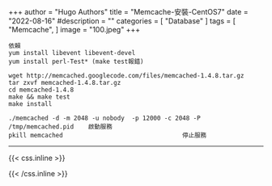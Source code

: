 +++
author = "Hugo Authors"
title = "Memcache-安裝-CentOS7"
date = "2022-08-16"
#description = ""
categories = [
    "Database"
]
tags = [
    "Memcache",
]
image = "100.jpeg"
+++



    依賴
    yum install libevent libevent-devel
    yum install perl-Test* (make test報錯)
    
    wget http://memcached.googlecode.com/files/memcached-1.4.8.tar.gz
    tar zxvf memcached-1.4.8.tar.gz
    cd memcached-1.4.8
    make && make test
    make install
    
    ./memcached -d -m 2048 -u nobody  -p 12000 -c 2048 -P /tmp/memcached.pid	啟動服務
    pkill memcached									停止服務



***

{{< css.inline >}}
<style>
.emojify {
	font-family: Apple Color Emoji, Segoe UI Emoji, NotoColorEmoji, Segoe UI Symbol, Android Emoji, EmojiSymbols;
	font-size: 2rem;
	vertical-align: middle;
}
@media screen and (max-width:650px) {
  .nowrap {
    display: block;
    margin: 25px 0;
  }
}
</style>
{{< /css.inline >}}
